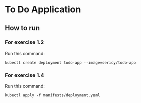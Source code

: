 # To Do Application

## How to run

### For exercise 1.2

Run this command:
```
kubectl create deployment todo-app --image=sericy/todo-app
```

### For exercise 1.4

Run this command:
```
kubectl apply -f manifests/deployment.yaml
```